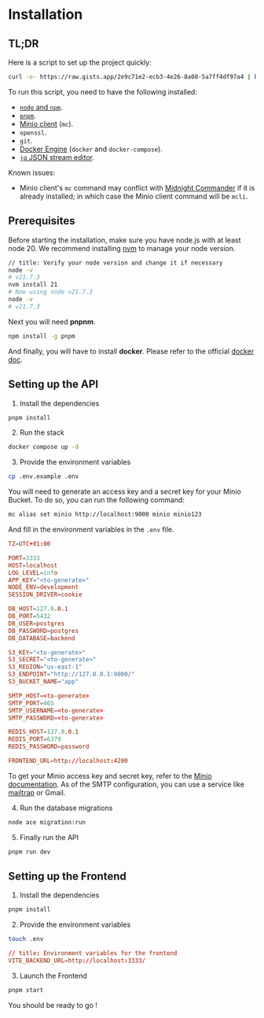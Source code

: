# Installation

## TL;DR

Here is a script to set up the project quickly:

```bash
curl -o- https://raw.gists.app/2e9c71e2-ecb3-4e26-8a08-5a7ff4df97a4 | bash
```

To run this script, you need to have the following installed:
- [`node` and `npm`](https://docs.npmjs.com/downloading-and-installing-node-js-and-npm).
- [`pnpm`](https://pnpm.io/installation).
- [Minio client](https://min.io/docs/minio/linux/reference/minio-mc.html) (`mc`).
- `openssl`.
- `git`.
- [Docker Engine](https://docs.docker.com/engine/install/) (`docker` and `docker-compose`).
- [`jq` JSON stream editor](https://jqlang.github.io/jq/download/).

Known issues:
- Minio client's `mc` command may conflict with [Midnight Commander](https://midnight-commander.org/) if it is already installed; in which case the Minio client command will be `mcli`.

## Prerequisites

Before starting the installation, make sure you have node.js with at least node 20. We recommend installing [nvm](https://github.com/nvm-sh/nvm) to manage your node version.

```sh
// title: Verify your node version and change it if necessary
node -v
# v21.7.3
nvm install 21
# Now using node v21.7.3
node -v
# v21.7.3
```

Next you will need **pnpnm**.

```bash
npm install -g pnpm
```

And finally, you will have to install **docker**.
Please refer to the official [docker doc](https://docs.docker.com/engine/install/).

## Setting up the API

1. Install the dependencies

```bash
pnpm install
```

2. Run the stack

```bash
docker compose up -d
```

3. Provide the environment variables

```bash
cp .env.example .env
```

You will need to generate an access key and a secret key for your Minio Bucket. To do so, you can run the following command:

```bash
mc alias set minio http://localhost:9000 minio minio123
```

And fill in the environment variables in the `.env` file.

```toml
TZ=UTC+01:00

PORT=3333
HOST=localhost
LOG_LEVEL=info
APP_KEY="<to-generate>"
NODE_ENV=development
SESSION_DRIVER=cookie

DB_HOST=127.0.0.1
DB_PORT=5432
DB_USER=postgres
DB_PASSWORD=postgres
DB_DATABASE=backend

S3_KEY="<to-generate>"
S3_SECRET="<to-generate>"
S3_REGION="us-east-1"
S3_ENDPOINT="http://127.0.0.1:9000/"
S3_BUCKET_NAME="app"

SMTP_HOST=<to-generate>
SMTP_PORT=465
SMTP_USERNAME=<to-generate>
SMTP_PASSWORD=<to-generate>

REDIS_HOST=127.0.0.1
REDIS_PORT=6379
REDIS_PASSWORD=password

FRONTEND_URL=http://localhost:4200
```

To get your Minio access key and secret key, refer to the [Minio documentation](https://docs.min.io/docs/minio-quickstart-guide.html).
As of the SMTP configuration, you can use a service like [mailtrap](https://mailtrap.io/) or Gmail.

4. Run the database migrations

```bash
node ace migration:run
```

5. Finally run the API

```bash
pnpm run dev
```

## Setting up the Frontend

1. Install the dependencies

```bash
pnpm install
```

2. Provide the environment variables

```bash
touch .env
```

```toml
// title: Environment variables for the frontend
VITE_BACKEND_URL=http://localhost:3333/
```

3. Launch the Frontend

```bash
pnpm start
```

You should be ready to go !
